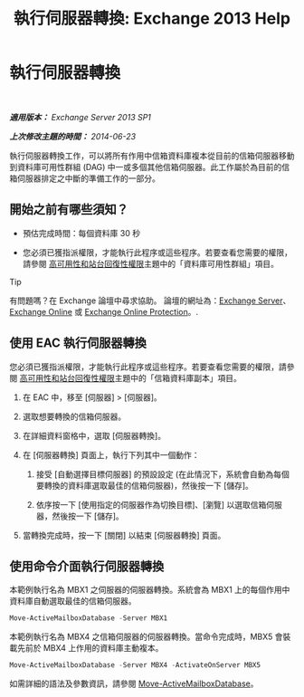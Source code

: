 ﻿---
title: '執行伺服器轉換: Exchange 2013 Help'
TOCTitle: 執行伺服器轉換
ms:assetid: ffcefd56-b0a0-4229-9011-fff4197b7c74
ms:mtpsurl: https://technet.microsoft.com/zh-tw/library/Dd298187(v=EXCHG.150)
ms:contentKeyID: 62523865
ms.date: 05/21/2018
mtps_version: v=EXCHG.150
ms.translationtype: MT
---

# 執行伺服器轉換

 

_**適用版本：** Exchange Server 2013 SP1_

_**上次修改主題的時間：** 2014-06-23_

執行伺服器轉換工作，可以將所有作用中信箱資料庫複本從目前的信箱伺服器移動到資料庫可用性群組 (DAG) 中一或多個其他信箱伺服器。此工作屬於為目前的信箱伺服器排定之中斷的準備工作的一部分。

## 開始之前有哪些須知？

  - 預估完成時間：每個資料庫 30 秒

  - 您必須已獲指派權限，才能執行此程序或這些程序。若要查看您需要的權限，請參閱 [高可用性和站台回復性權限](high-availability-and-site-resilience-permissions-exchange-2013-help.md)主題中的「資料庫可用性群組」項目。


> [!TIP]  
> 有問題嗎？在 Exchange 論壇中尋求協助。 論壇的網址為：<a href="https://go.microsoft.com/fwlink/p/?linkid=60612">Exchange Server</a>、 <a href="https://go.microsoft.com/fwlink/p/?linkid=267542">Exchange Online</a> 或 <a href="https://go.microsoft.com/fwlink/p/?linkid=285351">Exchange Online Protection</a>。.




## 使用 EAC 執行伺服器轉換

您必須已獲指派權限，才能執行此程序或這些程序。若要查看您需要的權限，請參閱 [高可用性和站台回復性權限](high-availability-and-site-resilience-permissions-exchange-2013-help.md)主題中的「信箱資料庫副本」項目。

1.  在 EAC 中，移至 \[伺服器\] \> \[伺服器\]。

2.  選取想要轉換的信箱伺服器。

3.  在詳細資料窗格中，選取 \[伺服器轉換\]。

4.  在 \[伺服器轉換\] 頁面上，執行下列其中一個動作：
    
    1.  接受 \[自動選擇目標伺服器\] 的預設設定 (在此情況下，系統會自動為每個要轉換的資料庫選取最佳的信箱伺服器)，然後按一下 \[儲存\]。
    
    2.  依序按一下 \[使用指定的伺服器作為切換目標\]、\[瀏覽\] 以選取信箱伺服器，然後按一下 \[儲存\]。

5.  當轉換完成時，按一下 \[關閉\] 以結束 \[伺服器轉換\] 頁面。

## 使用命令介面執行伺服器轉換

本範例執行名為 MBX1 之伺服器的伺服器轉換。系統會為 MBX1 上的每個作用中資料庫自動選取最佳的信箱伺服器。

```powershell
Move-ActiveMailboxDatabase -Server MBX1
```

本範例執行名為 MBX4 之信箱伺服器的伺服器轉換。當命令完成時，MBX5 會裝載先前於 MBX4 上作用的資料庫主動複本。

```powershell
Move-ActiveMailboxDatabase -Server MBX4 -ActivateOnServer MBX5
```

如需詳細的語法及參數資訊，請參閱 [Move-ActiveMailboxDatabase](https://technet.microsoft.com/zh-tw/library/dd298068\(v=exchg.150\))。

